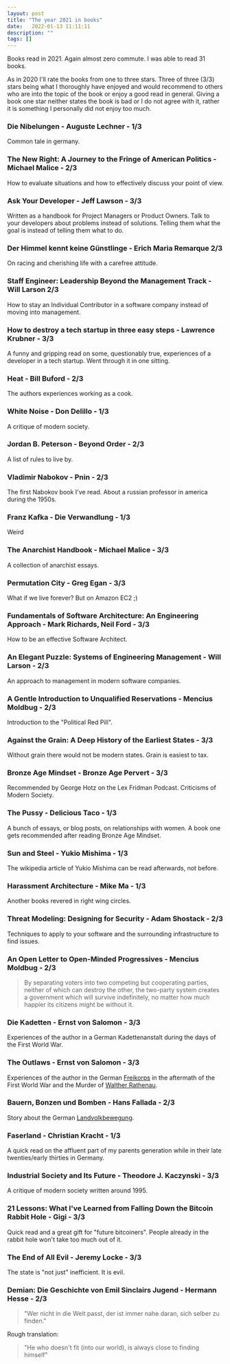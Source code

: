 ```yaml
---
layout: post
title: "The year 2021 in books"
date:   2022-01-13 11:11:11
description: ""
tags: []
---
```


Books read in 2021. Again almost zero commute. I was able to read 31 books.

As in 2020 I'll rate the books from one to three stars. Three of three (3/3) stars being what I thoroughly have enjoyed and would recommend to others who are into the topic of the book or enjoy a good read in general. Giving a book one star neither states the book is bad or I do not agree with it, rather it is something I personally did not enjoy too much.

### Die Nibelungen - Auguste Lechner - 1/3
Common tale in germany.

### The New Right: A Journey to the Fringe of American Politics - Michael Malice - 2/3
How to evaluate situations and how to effectively discuss your point of view.

### Ask Your Developer - Jeff Lawson - 3/3
Written as a handbook for Project Managers or Product Owners. Talk to your developers about problems instead of solutions. Telling them what the goal is instead of telling them what to do.

### Der Himmel kennt keine Günstlinge - Erich Maria Remarque 2/3
On racing and cherishing life with a carefree attitude.

### Staff Engineer: Leadership Beyond the Management Track - Will Larson 2/3
How to stay an Individual Contributor in a software company instead of moving into management.

### How to destroy a tech startup in three easy steps - Lawrence Krubner - 3/3
A funny and gripping read on some, questionably true, experiences of a developer in a tech startup. Went through it in one sitting.

### Heat - Bill Buford - 2/3
The authors experiences working as a cook.

### White Noise - Don Delillo - 1/3
A critique of modern society.

### Jordan B. Peterson - Beyond Order - 2/3
A list of rules to live by.

### Vladimir Nabokov - Pnin - 2/3
The first Nabokov book I've read. About a russian professor in america during the 1950s.

### Franz Kafka - Die Verwandlung - 1/3
Weird

### The Anarchist Handbook - Michael Malice - 3/3
A collection of anarchist essays.

### Permutation City - Greg Egan - 3/3
What if we live forever? But on Amazon EC2 ;)

### Fundamentals of Software Architecture: An Engineering Approach - Mark Richards, Neil Ford - 3/3
How to be an effective Software Architect.

### An Elegant Puzzle: Systems of Engineering Management - Will Larson - 2/3
An approach to management in modern software companies.

### A Gentle Introduction to Unqualified Reservations - Mencius Moldbug - 2/3
Introduction to the "Political Red Pill".

### Against the Grain: A Deep History of the Earliest States - 3/3
Without grain there would not be modern states. Grain is easiest to tax.

### Bronze Age Mindset - Bronze Age Pervert - 3/3
Recommended by George Hotz on the Lex Fridman Podcast. Criticisms of Modern Society.

### The Pussy - Delicious Taco - 1/3
A bunch of essays, or blog posts, on relationships with women. A book one gets recommended after reading Bronze Age Mindset.

### Sun and Steel - Yukio Mishima - 1/3
The wikipedia article of Yukio Mishima can be read afterwards, not before.

### Harassment Architecture - Mike Ma - 1/3
Another books revered in right wing circles.

### Threat Modeling: Designing for Security - Adam Shostack - 2/3
Techniques to apply to your software and the surrounding infrastructure to find issues.

### An Open Letter to Open-Minded Progressives - Mencius Moldbug - 2/3

> By separating voters into two competing but cooperating parties, neither of which can destroy the other, the two-party system creates a government which will survive indefinitely, no matter how much happier its citizens might be without it.

### Die Kadetten - Ernst von Salomon - 3/3
Experiences of the author in a German Kadettenanstalt during the days of the First World War.

### The Outlaws - Ernst von Salomon - 3/3
Experiences of the author in the German [Freikorps](https://en.wikipedia.org/wiki/Freikorps) in the aftermath of the First World War and the Murder of [Walther Rathenau](https://en.wikipedia.org/wiki/Walther_Rathenau).

### Bauern, Bonzen und Bomben - Hans Fallada - 2/3
Story about the German [Landvolkbewegung](https://en.wikipedia.org/wiki/Rural_People%27s_Movement).

### Faserland - Christian Kracht - 1/3
A quick read on the affluent part of my parents generation while in their late twenties/early thirties in Germany.

### Industrial Society and Its Future - Theodore J. Kaczynski - 3/3
A critique of modern society written around 1995.

### 21 Lessons: What I've Learned from Falling Down the Bitcoin Rabbit Hole - Gigi - 3/3
Quick read and a great gift for "future bitcoiners". People already in the rabbit hole won't take too much out of it.

### The End of All Evil - Jeremy Locke - 3/3
The state is "not just" inefficient. It is evil.

### Demian: Die Geschichte von Emil Sinclairs Jugend - Hermann Hesse - 2/3

> "Wer nicht in die Welt passt, der ist immer nahe daran, sich selber zu finden."

Rough translation:

> "He who doesn't fit (into our world), is always close to finding himself"


